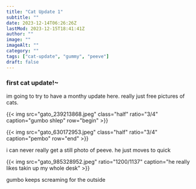 ```yaml
---
title: "Cat Update 1"
subtitle: ""
date: 2023-12-14T06:26:26Z
lastMod: 2023-12-15T18:41:41Z
author: ""
image: ""
imageAlt: ""
category: ""
tags: ["cat-update", "gummy", "peeve"]
draft: false
---
```

### first cat update!~

im going to try to have a monthy update here. really just free pictures of cats.

{{< img src="gato_239213868.jpeg" class="half" ratio="3/4" caption="gumbo shlep" row="begin" >}}

{{< img src="gato_630172953.jpeg" class="half" ratio="3/4" caption="pembo" row="end" >}}

i can never really get a still photo of peeve. he just moves to quick

{{< img src="gato_985328952.jpeg" ratio="1200/1137" caption="he really likes takin up my whole desk" >}}

gumbo keeps screaming for the outside